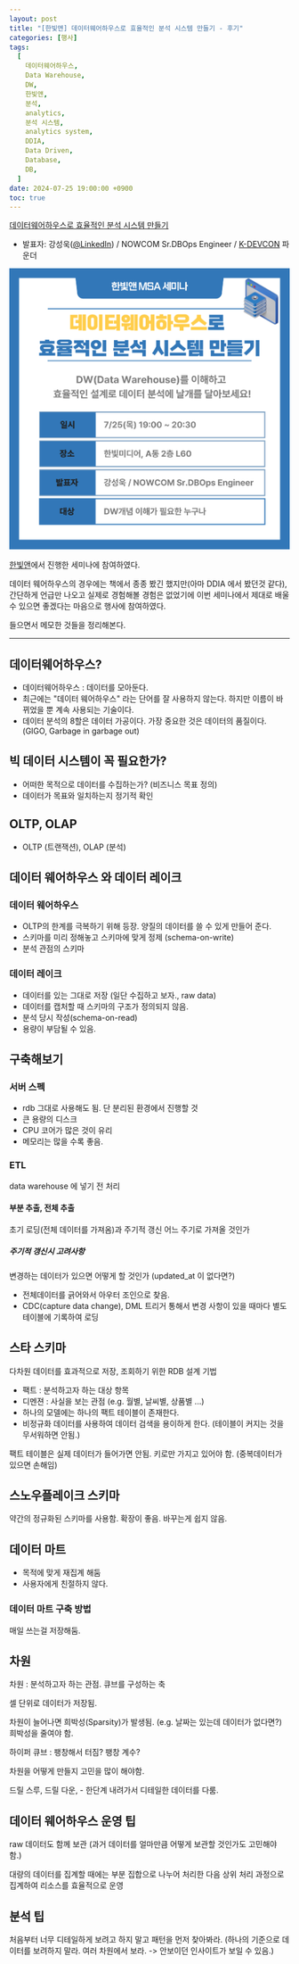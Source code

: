 ```yaml
---
layout: post
title: "[한빛앤] 데이터웨어하우스로 효율적인 분석 시스템 만들기 - 후기"
categories: [행사]
tags:
  [
    데이터웨어하우스,
    Data Warehouse,
    DW,
    한빛앤,
    분석,
    analytics,
    분석 시스템,
    analytics system,
    DDIA,
    Data Driven,
    Database,
    DB,
  ]
date: 2024-07-25 19:00:00 +0900
toc: true
---
```


[데이터웨어하우스로 효율적인 분석 시스템 만들기](https://festa.io/events/5501)

- 발표자: 강성욱([@LinkedIn](https://www.linkedin.com/in/sungwook-kang/)) / NOWCOM Sr.DBOps Engineer / [K-DEVCON](https://k-devcon.com) 파운더

![cardnews](/assets/images/2024-07-25-data-warehouse/cardnews.jpg)

[한빛앤](https://www.hanbitn.com/)에서 진행한 세미나에 참여하였다.

데이터 웨어하우스의 경우에는 책에서 종종 봤긴 했지만(아마 DDIA 에서 봤던것 같다), 간단하게 언급만 나오고 실제로 경험해볼 경험은 없었기에 이번 세미나에서 제대로 배울 수 있으면 좋겠다는 마음으로 행사에 참여하였다.

들으면서 메모한 것들을 정리해본다.

---

## 데이터웨어하우스?

- 데이터웨어하우스 : 데이터를 모아둔다.
- 최근에는 "데이터 웨어하우스" 라는 단어를 잘 사용하지 않는다. 하지만 이름이 바뀌었을 뿐 계속 사용되는 기술이다.
- 데이터 분석의 8할은 데이터 가공이다. 가장 중요한 것은 데이터의 품질이다. (GIGO, Garbage in garbage out)

## 빅 데이터 시스템이 꼭 필요한가?

- 어떠한 목적으로 데이터를 수집하는가? (비즈니스 목표 정의)
- 데이터가 목표와 일치하는지 정기적 확인

## OLTP, OLAP

- OLTP (트랜잭션), OLAP (분석)

## 데이터 웨어하우스 와 데이터 레이크

### 데이터 웨어하우스

- OLTP의 한계를 극복하기 위해 등장. 양질의 데이터를 쓸 수 있게 만들어 준다.
- 스키마를 미리 정해놓고 스키마에 맞게 정제 (schema-on-write)
- 분석 관점의 스키마

### 데이터 레이크

- 데이터를 있는 그대로 저장 (일단 수집하고 보자., raw data)
- 데이터를 캡처할 때 스키마의 구조가 정의되지 않음.
- 분석 당시 작성(schema-on-read)
- 용량이 부담될 수 있음.

## 구축해보기

### 서버 스펙

- rdb 그대로 사용해도 됨. 단 분리된 환경에서 진행할 것
- 큰 용량의 디스크
- CPU 코어가 많은 것이 유리
- 메모리는 많을 수록 좋음.

### ETL

data warehouse 에 넣기 전 처리

#### 부분 추출, 전체 추출

초기 로딩(전체 데이터를 가져옴)과 주기적 갱신
어느 주기로 가져올 것인가

##### 주기적 갱신시 고려사항

변경하는 데이터가 있으면 어떻게 할 것인가 (updated_at 이 없다면?)

- 전체데이터를 긁어와서 아우터 조인으로 찾음.
- CDC(capture data change), DML 트리거 통해서 변경 사항이 있을 때마다 별도 테이블에 기록하여 로딩

## 스타 스키마

다차원 데이터를 효과적으로 저장, 조회하기 위한 RDB 설계 기법

- 팩트 : 분석하고자 하는 대상 항목
- 디멘젼 : 사실을 보는 관점 (e.g. 월별, 날씨별, 상품별 ...)
- 하나의 모델에는 하나의 팩트 테이블이 존재한다.
- 비정규화 데이터를 사용하여 데이터 검색을 용이하게 한다. (테이블이 커지는 것을 무서워하면 안됨.)

팩트 테이블은 실제 데이터가 들어가면 안됨. 키로만 가지고 있어야 함. (중복데이터가 있으면 손해임)

## 스노우플레이크 스키마

약간의 정규화된 스키마를 사용함.
확장이 좋음.
바꾸는게 쉽지 않음.

## 데이터 마트

- 목적에 맞게 재집계 해둠
- 사용자에게 친절하지 않다.

### 데이터 마트 구축 방법

매일 쓰는걸 저장해둠.

## 차원

차원 : 분석하고자 하는 관점. 큐브를 구성하는 축

셀 단위로 데이터가 저장됨.

차원이 늘어나면 희박성(Sparsity)가 발생됨. (e.g. 날짜는 있는데 데이터가 없다면?)
희박성을 줄여야 함.

하이퍼 큐브 : 팽창해서 터짐? 팽창 계수?

차원을 어떻게 만들지 고민을 많이 해야함.

드릴 스루, 드릴 다운, - 한단계 내려가서 디테일한 데이터를 다룸.

## 데이터 웨어하우스 운영 팁

raw 데이터도 함께 보관 (과거 데이터를 얼마만큼 어떻게 보관할 것인가도 고민해야 함.)

대량의 데이터를 집계할 때에는 부분 집합으로 나누어 처리한 다음 상위 처리 과정으로 집계하여 리소스를 효율적으로 운영

## 분석 팁

처음부터 너무 디테일하게 보려고 하지 말고 패턴을 먼저 찾아봐라. (하나의 기준으로 데이터를 보려하지 말라. 여러 차원에서 보라. -> 안보이던 인사이트가 보일 수 있음.)
